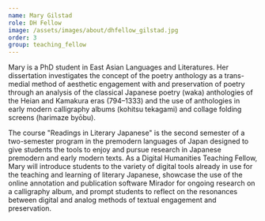 ```yaml
---
name: Mary Gilstad
role: DH Fellow
image: /assets/images/about/dhfellow_gilstad.jpg
order: 3
group: teaching_fellow
---
```

Mary is a PhD student in East Asian Languages and Literatures. Her dissertation investigates the concept of the poetry anthology as a trans-medial method of aesthetic engagement with and preservation of poetry through an analysis of the classical Japanese poetry (waka) anthologies of the Heian and Kamakura eras (794–1333) and the use of anthologies in early modern calligraphy albums (kohitsu tekagami) and collage folding screens (harimaze byōbu).

The course "Readings in Literary Japanese" is the second semester of a two-semester program in the premodern languages of Japan designed to give students the tools to enjoy and pursue research in Japanese premodern and early modern texts. As a Digital Humanities Teaching Fellow, Mary will introduce students to the variety of digital tools already in use for the teaching and learning of literary Japanese, showcase the use of the online annotation and publication software Mirador for ongoing research on a calligraphy album, and prompt students to reflect on the resonances between digital and analog methods of textual engagement and preservation.